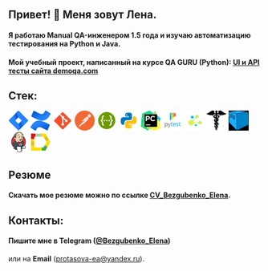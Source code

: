 ## Привет! 👋 Меня зовут Лена.

#### Я работаю Manual QA-инженером 1.5 года и изучаю автоматизацию тестирования на Python и Java.
#### Мой учебный проект, написанный на курсе QA GURU (Python): <a target="_blank" href="https://github.com/Bezgubenko-Elena/test_project_python_UI_and_API">UI и API тесты сайта demoqa.com</a>

## Стек:
<p>
<img title="Jira" src="./resources/logo/jira.png" width="40" height="40" />
<img title="Confluence" src="./resources/logo/confluence.png" width="40" height="40" />
<img title="Git" src="./resources/logo/git.png" width="40" height="40" />
<img title="Postman" src="./resources/logo/postman.png" width="40" height="40" />
<img title="Swagger" src="./resources/logo/swagger.png" width="40" height="40" />
<img title="Python" src="./resources/logo/python.png" width="40" height="40" />
<img title="PyCharm" src="./resources/logo/pycharm.png" width="40" height="40" />
<img title="PyTest" src="./resources/logo/pytest.png" width="40" height="40" />
<img title="Selene" src="./resources/logo/selene.png" width="40" height="40" />
<img title="Requests" src="./resources/logo/requests.png" width="40" height="40" />
<img title="Selenoid" src="./resources/logo/selenoid.png" width="40" height="40" />
<img title="Jenkins" src="./resources/logo/jenkins.png" width="40" height="40" />
<img title="Allure Reports" src="./resources/logo/allure_report.png" width="40" height="40" />
</p>

## Резюме
#### Скачать мое резюме можно по ссылке [CV_Bezgubenko_Elena](resources/CV.pdf).

## Контакты:
#### Пишите мне в **Telegram** (<a target="_blank" href="https://t.me/Bezgubenko_Elena">@Bezgubenko_Elena</a>) 
или на **Email** (<a target="_blank" href="mailto:protasova-ea@yandex.ru">protasova-ea@yandex.ru</a>).
